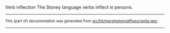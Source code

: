 Verb inflection
The Stoney language verbs inflect in persons.

* * *

<small>This (part of) documentation was generated from [src/fst/morphology/affixes/verbs.lexc](https://github.com/giellalt/lang-sto/blob/main/src/fst/morphology/affixes/verbs.lexc)</small>

---

